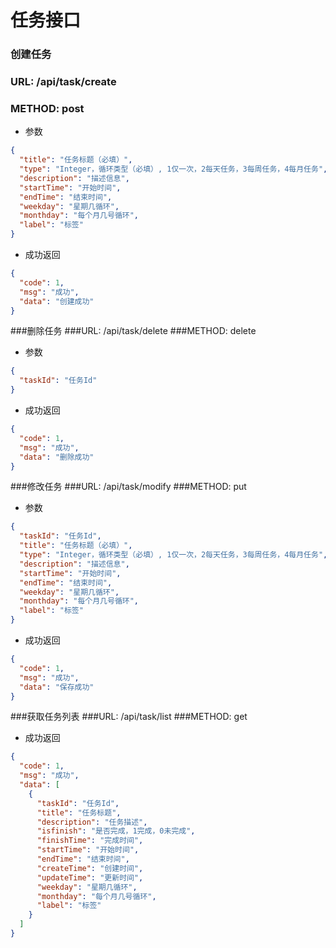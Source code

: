 # 任务接口

### 创建任务
### URL: /api/task/create
### METHOD: post
* 参数
```json
{
  "title": "任务标题（必填）",
  "type": "Integer，循环类型（必填）, 1仅一次，2每天任务，3每周任务，4每月任务",
  "description": "描述信息",
  "startTime": "开始时间",
  "endTime": "结束时间",
  "weekday": "星期几循环",
  "monthday": "每个月几号循环",
  "label": "标签"
}
```

* 成功返回
```json
{
  "code": 1,
  "msg": "成功",
  "data": "创建成功"
}
```


###删除任务
###URL: /api/task/delete
###METHOD: delete

* 参数
```json
{
  "taskId": "任务Id"
}
```

* 成功返回
```json
{
  "code": 1,
  "msg": "成功",
  "data": "删除成功"
}
```

###修改任务
###URL: /api/task/modify
###METHOD: put

* 参数
```json
{
  "taskId": "任务Id",
  "title": "任务标题（必填）",
  "type": "Integer，循环类型（必填）, 1仅一次，2每天任务，3每周任务，4每月任务",
  "description": "描述信息",
  "startTime": "开始时间",
  "endTime": "结束时间",
  "weekday": "星期几循环",
  "monthday": "每个月几号循环",
  "label": "标签"
}
```

* 成功返回
```json
{
  "code": 1,
  "msg": "成功",
  "data": "保存成功"
}
```

###获取任务列表
###URL: /api/task/list
###METHOD: get
* 成功返回
```json
{
  "code": 1,
  "msg": "成功",
  "data": [
    {
      "taskId": "任务Id",
      "title": "任务标题",
      "description": "任务描述",
      "isfinish": "是否完成，1完成，0未完成",
      "finishTime": "完成时间",
      "startTime": "开始时间",
      "endTime": "结束时间",
      "createTime": "创建时间",
      "updateTime": "更新时间",
      "weekday": "星期几循环",
      "monthday": "每个月几号循环",
      "label": "标签"
    }
  ]
}
```

